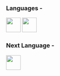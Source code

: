 ### Languages -

<img src="https://cdn.jsdelivr.net/gh/devicons/devicon/icons/lua/lua-original.svg" width="40"/> <img src="https://cdn.jsdelivr.net/gh/devicons/devicon/icons/csharp/csharp-original.svg" width="40"/>

### Next Language - 
<img src="https://cdn.jsdelivr.net/gh/devicons/devicon/icons/python/python-original.svg" width="40"/>
